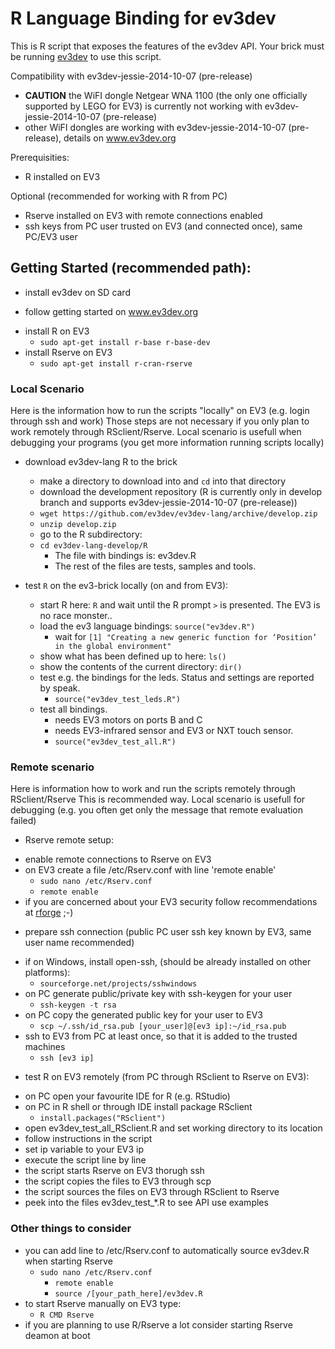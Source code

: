 R  Language Binding for ev3dev 
==========================

This is  R script that exposes the features of the ev3dev API. 
Your brick must be running [ev3dev](http://github.com/ev3dev/ev3dev) to use this script.

Compatibility with ev3dev-jessie-2014-10-07 (pre-release)
- **CAUTION** the WiFI dongle Netgear WNA 1100 (the only one officially supported by LEGO for EV3) is currently not working with ev3dev-jessie-2014-10-07 (pre-release)
- other WiFI dongles are working with ev3dev-jessie-2014-10-07 (pre-release), details on www.ev3dev.org

Prerequisities:
- R installed on EV3

Optional (recommended for working with R from PC)
- Rserve installed on EV3 with remote connections enabled 
- ssh keys from PC user trusted on EV3 (and connected once), same PC/EV3 user

Getting Started (recommended path):
---------------------------------------------------------------

- install ev3dev on SD card 
 * follow getting started on www.ev3dev.org
- install R on EV3 
  * `sudo apt-get install r-base r-base-dev`
- install Rserve on EV3
  * `sudo apt-get install r-cran-rserve`

### Local Scenario ###

Here is the information how to run the scripts "locally" on EV3 (e.g. login through ssh and work)
Those steps are not necessary if you only plan to work remotely through RSclient/Rserve.
Local scenario is usefull when debugging your programs (you get more information running scripts locally)

- download ev3dev-lang R to the brick
  * make a directory to download into and `cd` into that directory
  * download the development repository (R is currently only in develop branch and supports ev3dev-jessie-2014-10-07 (pre-release))
  * `wget https://github.com/ev3dev/ev3dev-lang/archive/develop.zip`
  * `unzip develop.zip`
  * go to the R subdirectory:
  * `cd ev3dev-lang-develop/R`
    * The file with bindings is: ev3dev.R
    * The rest of the files are tests, samples and tools.

- test `R` on the ev3-brick locally (on and from EV3):
  * start R here: `R` and wait until the R prompt `>` is presented. The EV3 is no race monster..
  * load the ev3 language bindings: `source("ev3dev.R")` 
    * wait for `[1] "Creating a new generic function for ‘Position’ in the global environment"`
  * show what has been defined up to here: `ls()`
  * show the contents of the current directory: `dir()`
  * test e.g. the bindings for the leds. Status and settings are reported by speak. 
    * `source("ev3dev_test_leds.R")`
  * test all bindings. 
    * needs EV3 motors on ports B and C
    * needs EV3-infrared sensor and EV3 or NXT touch sensor.
    * `source("ev3dev_test_all.R")`

### Remote scenario ###

Here is information how to work and run the scripts remotely through RSclient/Rserve
This is recommended way. Local scenario is usefull for debugging (e.g. you often get only  the message that remote evaluation failed)

- Rserve remote setup:
 * enable remote connections to Rserve on EV3
  * on EV3 create a file /etc/Rserv.conf with line 'remote enable' 
    *	`sudo nano /etc/Rserv.conf`
      *	`remote enable`
 * if you are concerned about your EV3 security follow recommendations at [rforge](http://www.rforge.net/Rserve/doc.html) ;-)

- prepare ssh connection (public PC user ssh key known by EV3, same user name recommended)
 * if on Windows, install open-ssh, (should be already installed on other platforms):
   * `sourceforge.net/projects/sshwindows`
 * on PC generate public/private key with ssh-keygen for your user
   *	`ssh-keygen -t rsa`
 * on PC copy the generated public key for your user to EV3
   *	`scp ~/.ssh/id_rsa.pub [your_user]@[ev3 ip]:~/id_rsa.pub`
 * ssh to EV3 from PC at least once, so that it is added to the trusted machines
   *	`ssh [ev3 ip]`

- test R on EV3 remotely (from PC through RSclient to Rserve on EV3):
 * on PC open your favourite IDE for R (e.g. RStudio)
 * on PC in R shell or through IDE install package RSclient
   *	`install.packages("RSclient")`
 * open ev3dev_test_all_RSclient.R and set working directory to its location
 * follow instructions in the script
  * set ip variable to your EV3 ip
  * execute the script line by line
  * the script starts Rserve on EV3 thorugh ssh
  * the script copies the files to EV3 through scp
  * the script sources the files on EV3 through RSclient to Rserve
  * peek into the files ev3dev_test_*.R to see API  use examples

### Other things to consider ###
 * you can add line to /etc/Rserv.conf to automatically source ev3dev.R when starting Rserve
   * `sudo nano /etc/Rserv.conf`
      *	`remote enable`
      *	`source /[your_path_here]/ev3dev.R`
 * to start Rserve manually on EV3 type:
   *	`R CMD Rserve`
 * if you are planning to use R/Rserve a lot consider starting Rserve deamon at boot